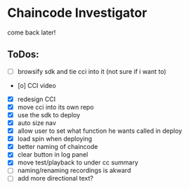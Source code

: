 # Chaincode Investigator

come back later!

## ToDos:
- [ ] browsify sdk and tie cci into it (not sure if i want to)
- [o] CCI video
- [x] redesign CCI
- [x] move cci into its own repo
- [x] use the sdk to deploy
- [x] auto size nav
- [x] allow user to set what function he wants called in deploy
- [x] load spin when deploying
- [x] better naming of chaincode
- [x] clear button in log panel
- [x] move test/playback to under cc summary
- [ ] naming/renaming recordings is akward
- [ ] add more directional text?
